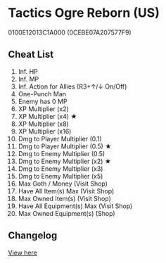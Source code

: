 # Tactics Ogre Reborn (US)
0100E12013C1A000 (0CEBE07A207577F9)

## Cheat List
1. Inf. HP
1. Inf. MP
1. Inf. Action for Allies (R3+↑/↓ On/Off)
1. One-Punch Man
1. Enemy has 0 MP
1. XP Multiplier (x2)
1. XP Multiplier (x4) ★
1. XP Multiplier (x8)
1. XP Multiplier (x16)
1. Dmg to Player Multiplier (0.1)
1. Dmg to Player Multiplier (0.5) ★
1. Dmg to Enemy Multiplier (0.5)
1. Dmg to Enemy Multiplier (x2) ★
1. Dmg to Enemy Multiplier (x3)
1. Dmg to Enemy Multiplier (x5)
1. Max Goth / Money (Visit Shop)
1. Have All Item(s) Max (Visit Shop)
1. Max Owned Item(s) (Visit Shop)
1. Have All Equipment(s) Max (Visit Shop)
1. Max Owned Equipment(s) (Shop)

## Changelog
[View here](./CHANGELOG.md)